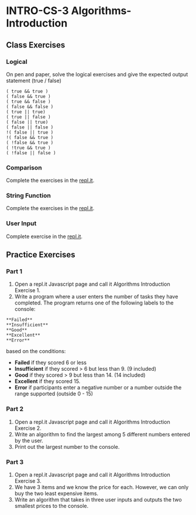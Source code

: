 # INTRO-CS-3 Algorithms-Introduction

## Class Exercises
### Logical
On pen and paper, solve the logical exercises and give the expected output statement (true / false)
```
( true && true ) 
( false && true ) 
( true && false ) 
( false && false )
( true || true)     
( true || false )   
( false || true)   
( false || false )  
!( false || true )   
!( false && true )
( !false && true )
( !true && true )
( !false || false )
```

### Comparison
Complete the exercises in the [repl.it](https://repl.it/@DebbieLy/Conditional-Exercise).

### String Function
Complete the exercises in the [repl.it](https://repl.it/@DebbieLy/String-exercise).

### User Input
Complete exercise in the [repl.it](https://repl.it/@DebbieLy/User-input-prompt).

## Practice Exercises
### Part 1

1. Open a repl.it Javascript page and call it Algorithms Introduction Exercise 1.
2. Write a program where a user enters the number of tasks they have completed. The program returns one of the following labels to the console:
```
**Failed**
**Insufficient**
**Good**
**Excellent**
**Error**
```

based on the conditions:
* **Failed** if they scored 6 or less
* **Insufficient** if they scored > 6 but less than 9. (9 included)
* **Good** if they scored > 9 but less than 14. (14 included)
* **Excellent** if they scored 15.
* **Error** if participants enter a negative number or a number outside the range supported (outside 0 - 15)

### Part 2

1. Open a repl.it Javascript page and call it Algorithms Introduction Exercise 2.
2. Write an algorithm to find the largest among 5 different numbers entered by the user.
3. Print out the largest number to the console.

### Part 3
1. Open a repl.it Javascript page and call it Algorithms Introduction Exercise 3.
2. We have 3 items and we know the price for each. However, we can only buy the two least expensive items.
3. Write an algorithm that takes in three user inputs and outputs the two smallest prices to the console. 
